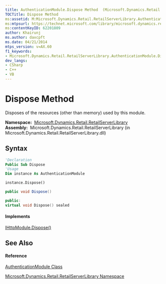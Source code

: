 ```yaml
---
title: AuthenticationModule.Dispose Method  (Microsoft.Dynamics.Retail.RetailServerLibrary)
TOCTitle: Dispose Method
ms:assetid: M:Microsoft.Dynamics.Retail.RetailServerLibrary.AuthenticationModule.Dispose
ms:mtpsurl: https://technet.microsoft.com/library/microsoft.dynamics.retail.retailserverlibrary.authenticationmodule.dispose(v=AX.60)
ms:contentKeyID: 62201809
author: Khairunj
ms.author: daxcpft
ms.date: 04/21/2014
mtps_version: v=AX.60
f1_keywords:
- Microsoft.Dynamics.Retail.RetailServerLibrary.AuthenticationModule.Dispose
dev_langs:
- CSharp
- C++
- VB
---
```


# Dispose Method

Disposes of the resources (other than memory) used by this module.

**Namespace:**  [Microsoft.Dynamics.Retail.RetailServerLibrary](microsoft-dynamics-retail-retailserverlibrary-namespace.md)  
**Assembly:**  Microsoft.Dynamics.Retail.RetailServerLibrary (in Microsoft.Dynamics.Retail.RetailServerLibrary.dll)

## Syntax

``` vb
'Declaration
Public Sub Dispose
'Usage
Dim instance As AuthenticationModule

instance.Dispose()
```

``` csharp
public void Dispose()
```

``` c++
public:
virtual void Dispose() sealed
```

#### Implements

[IHttpModule.Dispose()](https://technet.microsoft.com/library/wx5ahb15\(v=ax.60\))  

## See Also

#### Reference

[AuthenticationModule Class](authenticationmodule-class-microsoft-dynamics-retail-retailserverlibrary.md)

[Microsoft.Dynamics.Retail.RetailServerLibrary Namespace](microsoft-dynamics-retail-retailserverlibrary-namespace.md)

